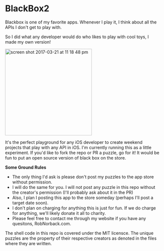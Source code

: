 # BlackBox2

Blackbox is one of my favorite apps. Whenever I play it, I think about all the APIs I don't get to play with.

So I did what any developer would do who likes to play with cool toys, I made my own version!

<img width="283" alt="screen shot 2017-03-21 at 11 18 48 pm" src="https://cloud.githubusercontent.com/assets/643857/24184762/c7cbdc7a-0e8c-11e7-9bcd-1b0bc9cee522.png">

It's the perfect playground for any iOS developer to create weekend projects that play with any API in iOS. I'm currently running this as a little experiment.  If you'd like to fork the repo or PR a puzzle, go for it!  It would be fun to put an open source version of black box on the store.

**Some Ground Rules**
- The only thing I'd ask is please don't post my puzzles to the app store without permission. 
- I will do the same for you. I will not post any puzzle in this repo without the creator's permission (I'll probably ask about it in the PR)
- Also, I plan I posting this app to the store someday (perhaps I'll post a target date soon).
- I don't plan on charging for anything this is just for fun. If we do charge for anything, we'll likely donate it all to charity.
- Please feel free to contact me through my website if you have any quesitons, RobNorback.com.

The shell code in this repo is covered under the MIT licensce. The unique puzzles are the property of their respective creators as denoted in the files where they are written.
